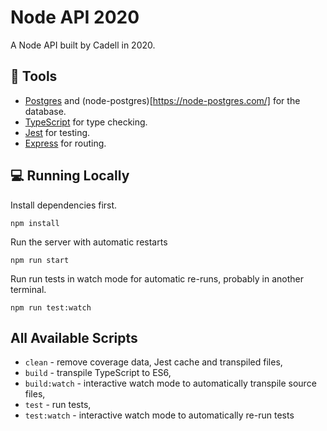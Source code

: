# Node API 2020

A Node API built by Cadell in 2020.

## 🔧 Tools

- [Postgres](https://www.postgresql.org/) and (node-postgres)[https://node-postgres.com/] for the database.
- [TypeScript](https://www.typescriptlang.org/) for type checking.
- [Jest](https://facebook.github.io/jest/) for testing.
- [Express](https://expressjs.com/) for routing.

## 💻 Running Locally

Install dependencies first.

```
npm install
```

Run the server with automatic restarts

```
npm run start
```

Run run tests in watch mode for automatic re-runs, probably in another terminal.

```
npm run test:watch
```

## All Available Scripts

- `clean` - remove coverage data, Jest cache and transpiled files,
- `build` - transpile TypeScript to ES6,
- `build:watch` - interactive watch mode to automatically transpile source files,
- `test` - run tests,
- `test:watch` - interactive watch mode to automatically re-run tests
